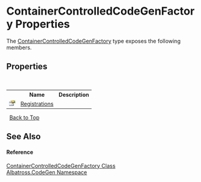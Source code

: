 # ContainerControlledCodeGenFactory Properties
 

The <a href="6da4b7d7-826c-51dd-2a9f-86bc97efc0c9">ContainerControlledCodeGenFactory</a> type exposes the following members.


## Properties
&nbsp;<table><tr><th></th><th>Name</th><th>Description</th></tr><tr><td>![Public property](media/pubproperty.gif "Public property")</td><td><a href="3537712c-32a1-8007-b0f3-841a6ae9840b">Registrations</a></td><td /></tr></table>&nbsp;
<a href="#containercontrolledcodegenfactory-properties">Back to Top</a>

## See Also


#### Reference
<a href="6da4b7d7-826c-51dd-2a9f-86bc97efc0c9">ContainerControlledCodeGenFactory Class</a><br /><a href="15cf6e12-be6a-9747-9980-acf9dcacbf1a">Albatross.CodeGen Namespace</a><br />